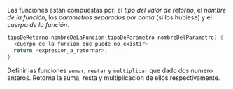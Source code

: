 Las funciones estan compuestas por: el _tipo del valor de retorno_, el _nombre de la función_, los _parámetros separados por coma_ (si los hubiese) y el _cuerpo de la función_.

``` c
tipoDeRetorno nombreDeLaFuncion(tipoDeParametro nombreDelParametro) {
  <cuerpo_de_la_funcion_que_puede_no_existir>
  return <expresion_a_retornar>;
}
```

Definir las funciones `sumar`, `restar` y `multiplicar` que dado dos numero enteros. Retorna la suma, resta y multiplicación de ellos respectivamente.